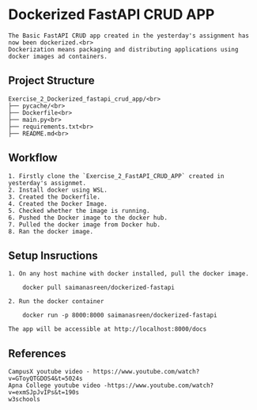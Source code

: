 # Dockerized FastAPI CRUD APP

    The Basic FastAPI CRUD app created in the yesterday's assignment has now been dockerized.<br>
    Dockerization means packaging and distributing applications using docker images ad containers.

## Project Structure

    Exercise_2_Dockerized_fastapi_crud_app/<br>
    ├── pycache/<br>
    ├── Dockerfile<br>
    ├── main.py<br>
    ├── requirements.txt<br>
    ├── README.md<br>

## Workflow

    1. Firstly clone the `Exercise_2_FastAPI_CRUD_APP` created in yesterday's assignmet.
    2. Install docker using WSL.
    3. Created the Dockerfile.
    4. Created the Docker Image.
    5. Checked whether the image is running.
    6. Pushed the Docker image to the docker hub.
    7. Pulled the docker image from Docker hub.
    8. Ran the docker image.

## Setup Insructions
    
    1. On any host machine with docker installed, pull the docker image.

        docker pull saimanasreen/dockerized-fastapi

    2. Run the docker container

        docker run -p 8000:8000 saimanasreen/dockerized-fastapi

    The app will be accessible at http://localhost:8000/docs

## References

    CampusX youtube video - https://www.youtube.com/watch?v=GToyQTGDOS4&t=5024s
    Apna College youtube video -https://www.youtube.com/watch?v=exmSJpJvIPs&t=190s
    w3schools



